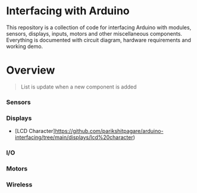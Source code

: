 # Interfacing with Arduino

This repository is a collection of code for interfacing Arduino with modules, sensors, displays, inputs, motors and other miscellaneous components. Everything is documented with circuit diagram, hardware requirements and working demo.

# Overview

> List is update when a new component is added

### Sensors

### Displays


- [LCD Character]https://github.com/parikshitpagare/arduino-interfacing/tree/main/displays/lcd%20character)


### I/O

 
### Motors


### Wireless




